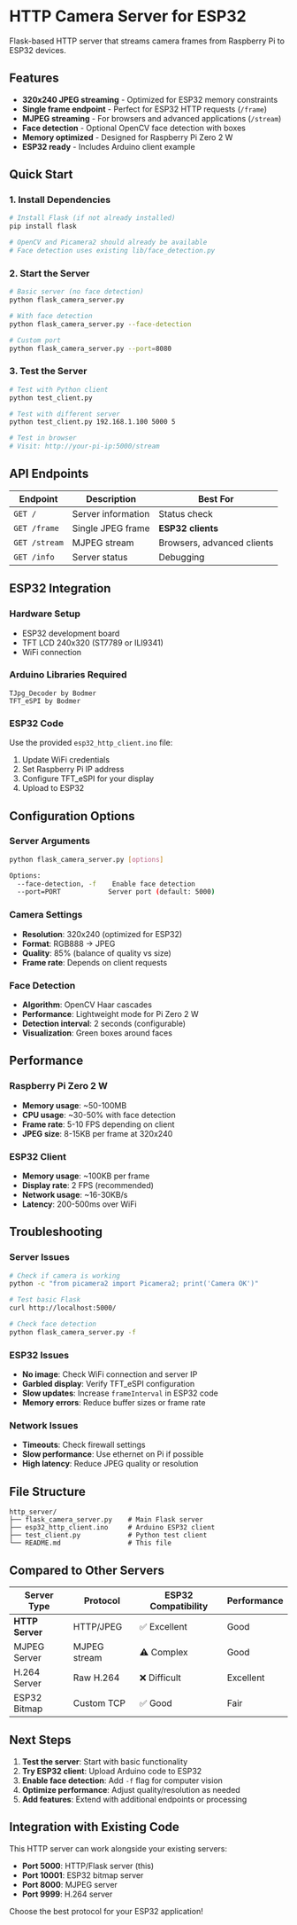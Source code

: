 # HTTP Camera Server for ESP32

Flask-based HTTP server that streams camera frames from Raspberry Pi to ESP32 devices.

## Features

- **320x240 JPEG streaming** - Optimized for ESP32 memory constraints
- **Single frame endpoint** - Perfect for ESP32 HTTP requests (`/frame`)
- **MJPEG streaming** - For browsers and advanced applications (`/stream`)
- **Face detection** - Optional OpenCV face detection with boxes
- **Memory optimized** - Designed for Raspberry Pi Zero 2 W
- **ESP32 ready** - Includes Arduino client example

## Quick Start

### 1. Install Dependencies

```bash
# Install Flask (if not already installed)
pip install flask

# OpenCV and Picamera2 should already be available
# Face detection uses existing lib/face_detection.py
```

### 2. Start the Server

```bash
# Basic server (no face detection)
python flask_camera_server.py

# With face detection
python flask_camera_server.py --face-detection

# Custom port
python flask_camera_server.py --port=8080
```

### 3. Test the Server

```bash
# Test with Python client
python test_client.py

# Test with different server
python test_client.py 192.168.1.100 5000 5

# Test in browser
# Visit: http://your-pi-ip:5000/stream
```

## API Endpoints

| Endpoint | Description | Best For |
|----------|-------------|----------|
| `GET /` | Server information | Status check |
| `GET /frame` | Single JPEG frame | **ESP32 clients** |
| `GET /stream` | MJPEG stream | Browsers, advanced clients |
| `GET /info` | Server status | Debugging |

## ESP32 Integration

### Hardware Setup
- ESP32 development board
- TFT LCD 240x320 (ST7789 or ILI9341)
- WiFi connection

### Arduino Libraries Required
```
TJpg_Decoder by Bodmer
TFT_eSPI by Bodmer
```

### ESP32 Code
Use the provided `esp32_http_client.ino` file:

1. Update WiFi credentials
2. Set Raspberry Pi IP address
3. Configure TFT_eSPI for your display
4. Upload to ESP32

## Configuration Options

### Server Arguments
```bash
python flask_camera_server.py [options]

Options:
  --face-detection, -f    Enable face detection
  --port=PORT            Server port (default: 5000)
```

### Camera Settings
- **Resolution**: 320x240 (optimized for ESP32)
- **Format**: RGB888 → JPEG
- **Quality**: 85% (balance of quality vs size)
- **Frame rate**: Depends on client requests

### Face Detection
- **Algorithm**: OpenCV Haar cascades
- **Performance**: Lightweight mode for Pi Zero 2 W
- **Detection interval**: 2 seconds (configurable)
- **Visualization**: Green boxes around faces

## Performance

### Raspberry Pi Zero 2 W
- **Memory usage**: ~50-100MB
- **CPU usage**: ~30-50% with face detection
- **Frame rate**: 5-10 FPS depending on client
- **JPEG size**: 8-15KB per frame at 320x240

### ESP32 Client
- **Memory usage**: ~100KB per frame
- **Display rate**: 2 FPS (recommended)
- **Network usage**: ~16-30KB/s
- **Latency**: 200-500ms over WiFi

## Troubleshooting

### Server Issues
```bash
# Check if camera is working
python -c "from picamera2 import Picamera2; print('Camera OK')"

# Test basic Flask
curl http://localhost:5000/

# Check face detection
python flask_camera_server.py -f
```

### ESP32 Issues
- **No image**: Check WiFi connection and server IP
- **Garbled display**: Verify TFT_eSPI configuration
- **Slow updates**: Increase `frameInterval` in ESP32 code
- **Memory errors**: Reduce buffer sizes or frame rate

### Network Issues
- **Timeouts**: Check firewall settings
- **Slow performance**: Use ethernet on Pi if possible
- **High latency**: Reduce JPEG quality or resolution

## File Structure

```
http_server/
├── flask_camera_server.py    # Main Flask server
├── esp32_http_client.ino     # Arduino ESP32 client
├── test_client.py            # Python test client
└── README.md                 # This file
```

## Compared to Other Servers

| Server Type | Protocol | ESP32 Compatibility | Performance |
|-------------|----------|-------------------|-------------|
| **HTTP Server** | HTTP/JPEG | ✅ Excellent | Good |
| MJPEG Server | MJPEG stream | ⚠️ Complex | Good |
| H.264 Server | Raw H.264 | ❌ Difficult | Excellent |
| ESP32 Bitmap | Custom TCP | ✅ Good | Fair |

## Next Steps

1. **Test the server**: Start with basic functionality
2. **Try ESP32 client**: Upload Arduino code to ESP32
3. **Enable face detection**: Add `-f` flag for computer vision
4. **Optimize performance**: Adjust quality/resolution as needed
5. **Add features**: Extend with additional endpoints or processing

## Integration with Existing Code

This HTTP server can work alongside your existing servers:
- **Port 5000**: HTTP/Flask server (this)
- **Port 10001**: ESP32 bitmap server
- **Port 8000**: MJPEG server
- **Port 9999**: H.264 server

Choose the best protocol for your ESP32 application!